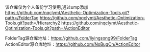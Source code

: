 该仓库仅为个人备份学习使用,通过ump添加
https://github.com/nqclymt/Aesthetic-Optimization-Tools.git?path=/FolderTag
https://github.com/nqclymt/Aesthetic-Optimization-Tools.git?path=/Hierarchy2
https://github.com/nqclymt/Aesthetic-Optimization-Tools.git?path=/ActionEditor

FolderTag源仓库地址：https://github.com/liyingsong99/FolderTag
ActionEditor源仓库地址：https://github.com/NoBugCn/ActionEditor

